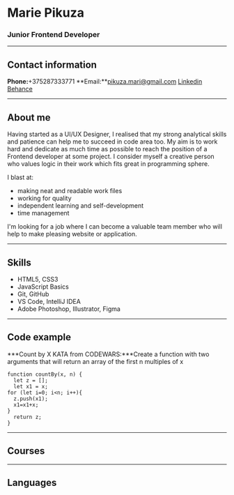 # Marie Pikuza
### Junior Frontend Developer
***
## Contact information
**Phone:**+375287333771
**Email:**pikuza.mari@gmail.com
[Linkedin]("http://linkedin.com/in/maryia-pikuza-946a60292")
[Behance]("https://www.behance.net/fel-lord")
***
## About me
Having started as a UI/UX Designer, I realised that my strong analytical skills and patience can help me to succeed in code area too. My aim is to work hard and dedicate as much time as possible to reach the position of a Frontend developer at some project. I consider myself a creative person who values logic in their work which fits great in programming sphere.

I blast at:
* making neat and readable work files
* working for quality
* independent learning and self-development
* time management

I'm looking for a job where I can become a valuable team member who will help to make pleasing website or application.
***
## Skills
* HTML5, CSS3
* JavaScript Basics
* Git, GitHub
* VS Code, IntelliJ IDEA
* Adobe Photoshop, Illustrator, Figma
***
## Code example
***Count by X KATA from CODEWARS:***Create a function with two arguments that will return an array of the first n multiples of x
```
function countBy(x, n) {
  let z = [];
  let x1 = x;
for (let i=0; i<n; i++){
  z.push(x1);
  x1=x1+x;
}
  return z;
}
```
***
## Courses
***
## Languages

